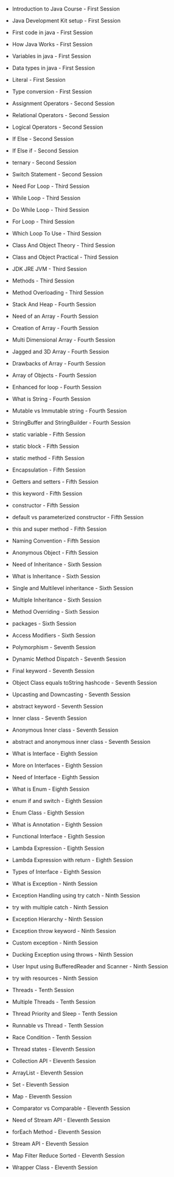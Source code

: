 - Introduction to Java Course - First Session
- Java Development Kit setup - First Session
- First code in java - First Session
- How Java Works - First Session
- Variables in java - First Session
- Data types in java - First Session
- Literal - First Session
- Type conversion - First Session

- Assignment Operators - Second Session
- Relational Operators - Second Session
- Logical Operators - Second Session
- If Else - Second Session
- If Else if - Second Session
- ternary - Second Session
- Switch Statement - Second Session

- Need For Loop - Third Session
- While Loop - Third Session
- Do While Loop - Third Session
- For Loop - Third Session
- Which Loop To Use - Third Session
- Class And Object Theory - Third Session
- Class and Object Practical - Third Session
- JDK JRE JVM - Third Session
- Methods - Third Session
- Method Overloading - Third Session

- Stack And Heap - Fourth Session
- Need of an Array - Fourth Session
- Creation of Array - Fourth Session
- Multi Dimensional Array - Fourth Session
- Jagged and 3D Array - Fourth Session
- Drawbacks of Array - Fourth Session
- Array of Objects - Fourth Session
- Enhanced for loop - Fourth Session
- What is String - Fourth Session
- Mutable vs Immutable string - Fourth Session
- StringBuffer and StringBuilder - Fourth Session

- static variable - Fifth Session
- static block - Fifth Session
- static method - Fifth Session
- Encapsulation - Fifth Session
- Getters and setters - Fifth Session
- this keyword - Fifth Session
- constructor - Fifth Session
- default vs parameterized constructor - Fifth Session
- this and super method - Fifth Session
- Naming Convention - Fifth Session
- Anonymous Object - Fifth Session

- Need of Inheritance - Sixth Session
- What is Inheritance - Sixth Session
- Single and Multilevel inheritance - Sixth Session
- Multiple Inheritance - Sixth Session
- Method Overriding - Sixth Session
- packages - Sixth Session
- Access Modifiers - Sixth Session

- Polymorphism - Seventh Session
- Dynamic Method Dispatch - Seventh Session
- Final keyword - Seventh Session
- Object Class equals toString hashcode - Seventh Session
- Upcasting and Downcasting - Seventh Session
- abstract keyword - Seventh Session
- Inner class - Seventh Session
- Anonymous Inner class - Seventh Session
- abstract and anonymous inner class - Seventh Session

- What is Interface - Eighth Session
- More on Interfaces - Eighth Session
- Need of Interface - Eighth Session
- What is Enum - Eighth Session
- enum if and switch - Eighth Session
- Enum Class - Eighth Session
- What is Annotation - Eighth Session
- Functional Interface - Eighth Session
- Lambda Expression - Eighth Session
- Lambda Expression with return - Eighth Session
- Types of Interface - Eighth Session

- What is Exception - Ninth Session
- Exception Handling using try catch - Ninth Session
- try with multiple catch - Ninth Session
- Exception Hierarchy - Ninth Session
- Exception throw keyword - Ninth Session
- Custom exception - Ninth Session
- Ducking Exception using throws - Ninth Session
- User Input using BufferedReader and Scanner - Ninth Session
- try with resources - Ninth Session

- Threads - Tenth Session
- Multiple Threads - Tenth Session
- Thread Priority and Sleep - Tenth Session
- Runnable vs Thread - Tenth Session
- Race Condition - Tenth Session

- Thread states - Eleventh Session
- Collection API - Eleventh Session
- ArrayList - Eleventh Session
- Set - Eleventh Session
- Map - Eleventh Session
- Comparator vs Comparable - Eleventh Session
- Need of Stream API - Eleventh Session
- forEach Method - Eleventh Session
- Stream API - Eleventh Session
- Map Filter Reduce Sorted - Eleventh Session
- Wrapper Class - Eleventh Session